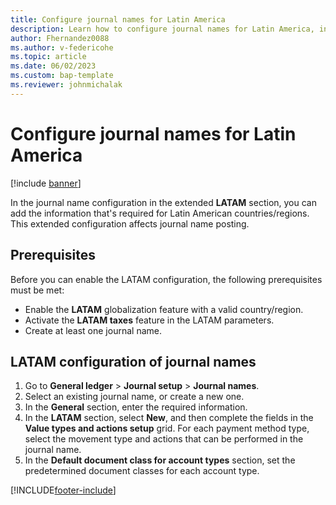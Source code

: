 ```yaml
---
title: Configure journal names for Latin America
description: Learn how to configure journal names for Latin America, including prerequisites and outline on LATAM configuration of journal names.
author: Fhernandez0088
ms.author: v-federicohe 
ms.topic: article
ms.date: 06/02/2023
ms.custom: bap-template
ms.reviewer: johnmichalak
---
```


# Configure journal names for Latin America

[!include [banner](../../includes/banner.md)]

In the journal name configuration in the extended **LATAM** section, you can add the information that's required for Latin American countries/regions. This extended configuration affects journal name posting.

## Prerequisites

Before you can enable the LATAM configuration, the following prerequisites must be met:

- Enable the **LATAM** globalization feature with a valid country/region.
- Activate the **LATAM taxes** feature in the LATAM parameters.
- Create at least one journal name.

## LATAM configuration of journal names

1. Go to **General ledger** \> **Journal setup** \> **Journal names**.
2. Select an existing journal name, or create a new one.
3. In the **General** section, enter the required information.
4. In the **LATAM** section, select **New**, and then complete the fields in the **Value types and actions setup** grid. For each payment method type, select the movement type and actions that can be performed in the journal name.
5. In the **Default document class for account types** section, set the predetermined document classes for each account type.

[!INCLUDE[footer-include](../../../includes/footer-banner.md)]
